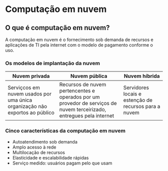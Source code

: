 # Computação em nuvem

## O que é computação em nuvem?

A computação em nuvem é o fornecimento sob demanda de recursos e aplicações de TI pela internet com o modelo de pagamento conforme o uso.

### Os modelos de implantação da nuvem

| Nuvem privada | Nuvem pública | Nuvem híbrida |
|----------|----------|----------|
| Serviçcos em nuvem usados por uma única organização não exportos ao público    | Recursos de nuvem pertencentes e operados por um provedor de serviços de nuvem terceirizado, entregues pela internet   | Servidores locais e estenção de recursos para a nuvem   |

### Cinco características da computação em nuvem

* Autoatendimento sob demanda
* Amplo acesso à rede
* Multilocação de recursos
* Elasticidade e escalabilidade rápidas
* Serviço medido: usuários pagam pelo que usam